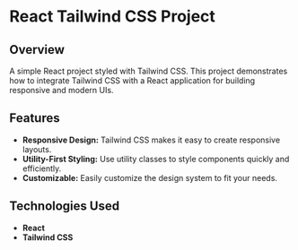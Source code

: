 # React Tailwind CSS Project

## Overview

A simple React project styled with Tailwind CSS. This project demonstrates how to integrate Tailwind CSS with a React application for building responsive and modern UIs.

## Features

- **Responsive Design:** Tailwind CSS makes it easy to create responsive layouts.
- **Utility-First Styling:** Use utility classes to style components quickly and efficiently.
- **Customizable:** Easily customize the design system to fit your needs.

## Technologies Used

- **React**
- **Tailwind CSS**
